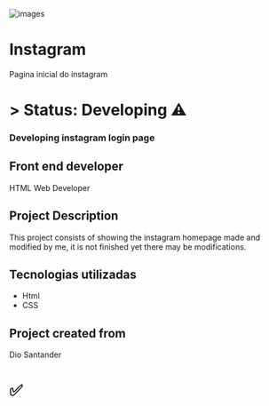 ![images](https://user-images.githubusercontent.com/106880265/179860330-9b0f27b4-ba9d-49a5-a564-ad3bd49dd2e2.png)


# Instagram
Pagina inicial do instagram


# > Status: Developing ⚠️


### Developing instagram login page


## Front end developer

HTML Web Developer

## Project Description
This project consists of showing the instagram homepage made and modified by me, it is not finished yet there may be modifications.

## Tecnologias utilizadas
* Html
* CSS


## Project created from
Dio Santander

# ✅
